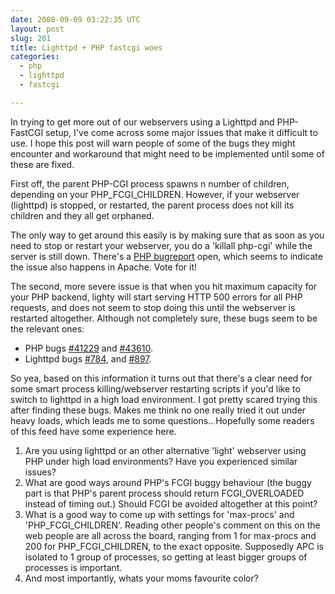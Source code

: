 ```yaml
---
date: 2008-09-09 03:22:35 UTC
layout: post
slug: 201
title: Lighttpd + PHP fastcgi woes 
categories:
  - php
  - lighttpd
  - fastcgi

---
```

<p>In trying to get more out of our webservers using a Lighttpd and PHP-FastCGI setup, I've come across some major issues that make it difficult to use. I hope this post will warn people of some of the bugs they might encounter and workaround that might need to be implemented until some of these are fixed.</p>

<p>First off, the parent PHP-CGI process spawns n number of children, depending on your PHP_FCGI_CHILDREN. However, if your webserver (lighttpd) is stopped, or restarted, the parent process does not kill its children and they all get orphaned.</p>

<p>The only way to get around this easily is by making sure that as soon as you need to stop or restart your webserver, you do a 'killall php-cgi' while the server is still down. There's a <a href="http://bugs.php.net/bug.php?id=40286">PHP bugreport</a> open, which seems to indicate the issue also happens in Apache. Vote for it!</p>

<p>The second, more severe issue is that when you hit maximum capacity for your PHP backend, lighty will start serving HTTP 500 errors for all PHP requests, and does not seem to stop doing this until the webserver is restarted altogether. Although not completely sure, these bugs seem to be the relevant ones:</p>

<ul>
  <li>PHP bugs <a href="http://bugs.php.net/bug.php?id=41229">#41229</a> and <a href="http://bugs.php.net/bug.php?id=43610">#43610</a>.</li>
  <li>Lighttpd bugs <a href="http://trac.lighttpd.net/trac/ticket/784">#784</a>, and <a href="http://trac.lighttpd.net/trac/ticket/897">#897</a>.</li>
</ul>

<p>So yea, based on this information it turns out that there's a clear need for some smart process killing/webserver restarting scripts if you'd like to switch to lighttpd in a high load environment. I got pretty scared trying this after finding these bugs. Makes me think no one really tried it out under heavy loads, which leads me to some questions.. Hopefully some readers of this feed have some experience here.</p>

<ol>
  <li>Are you using lighttpd or an other alternative 'light' webserver using PHP under high load environments? Have you experienced similar issues?</li>
  <li>What are good ways around PHP's FCGI buggy behaviour (the buggy part is that PHP's parent process should return FCGI_OVERLOADED instead of timing out.) Should FCGI be avoided altogether at this point?</li>
  <li>What is a good way to come up with settings for 'max-procs' and 'PHP_FCGI_CHILDREN'. Reading other people's comment on this on the web people are all across the board, ranging from 1 for max-procs and 200 for PHP_FCGI_CHILDREN, to the exact opposite. Supposedly APC is isolated to 1 group of processes, so getting at least bigger groups of processes is important.</li>
  <li>And most importantly, whats your moms favourite color?</li>
</ol> 
